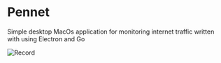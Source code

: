 # Pennet

Simple desktop MacOs application for monitoring internet traffic written with using Electron and Go

![Record](https://d2ddoduugvun08.cloudfront.net/items/40102I0t2F3s1L36080g/Screen%20Recording%202018-11-07%20at%2006.49%20PM.gif)
